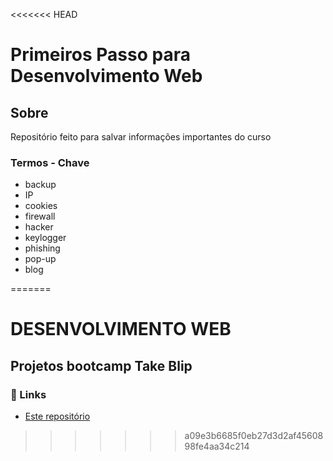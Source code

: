 <<<<<<< HEAD
# Primeiros Passo para Desenvolvimento Web

## Sobre

<p>Repositório feito para salvar informações importantes do curso</p>	

### Termos - Chave

- backup
- IP
- cookies
- firewall
- hacker
- keylogger
- phishing
- pop-up
- blog



=======
# DESENVOLVIMENTO WEB 
## Projetos bootcamp Take Blip

### 🔗 Links
- [ Este repositório ](https://github.com/ArthurRodriguesm/dio-desafio-github/tree/main/desenvolvimento-web)
>>>>>>> a09e3b6685f0eb27d3d2af4560898fe4aa34c214
